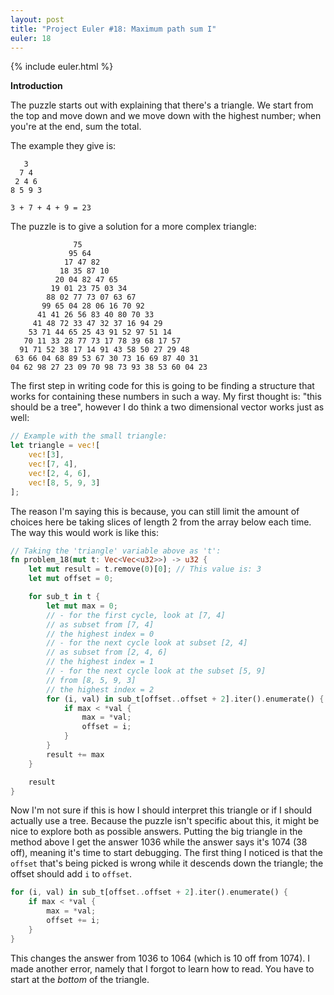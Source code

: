 ```yaml
---
layout: post
title: "Project Euler #18: Maximum path sum I"
euler: 18
---
```


{% include euler.html %}

**Introduction**

The puzzle starts out with explaining that there's a triangle. We start from the top and move down and we move down with the highest number; when you're at the end, sum the total.

The example they give is:

```
   3
  7 4
 2 4 6
8 5 9 3

3 + 7 + 4 + 9 = 23
```
The puzzle is to give a solution for a more complex triangle:

```
              75
             95 64
            17 47 82
           18 35 87 10
          20 04 82 47 65
         19 01 23 75 03 34
        88 02 77 73 07 63 67
       99 65 04 28 06 16 70 92
      41 41 26 56 83 40 80 70 33
     41 48 72 33 47 32 37 16 94 29
    53 71 44 65 25 43 91 52 97 51 14
   70 11 33 28 77 73 17 78 39 68 17 57
  91 71 52 38 17 14 91 43 58 50 27 29 48
 63 66 04 68 89 53 67 30 73 16 69 87 40 31
04 62 98 27 23 09 70 98 73 93 38 53 60 04 23
```
The first step in writing code for this is going to be finding a structure that works for containing these numbers in such a way. My first thought is: "this should be a tree", however I do think a two dimensional vector works just as well:

```rust
// Example with the small triangle:
let triangle = vec![
    vec![3],
    vec![7, 4],
    vec![2, 4, 6],
    vec![8, 5, 9, 3]
];
```

The reason I'm saying this is because, you can still limit the amount of choices here be taking slices of length 2 from the array below each time. The way this would work is like this:

```rust
// Taking the 'triangle' variable above as 't':
fn problem_18(mut t: Vec<Vec<u32>>) -> u32 {
    let mut result = t.remove(0)[0]; // This value is: 3
    let mut offset = 0;

    for sub_t in t {
        let mut max = 0;
        // - for the first cycle, look at [7, 4]
        // as subset from [7, 4]
        // the highest index = 0
        // - for the next cycle look at subset [2, 4]
        // as subset from [2, 4, 6]
        // the highest index = 1
        // - for the next cycle look at the subset [5, 9]
        // from [8, 5, 9, 3]
        // the highest index = 2
        for (i, val) in sub_t[offset..offset + 2].iter().enumerate() {
            if max < *val {
                max = *val;
                offset = i;
            }
        }
        result += max
    }

    result
}
```

Now I'm not sure if this is how I should interpret this triangle or if I should actually use a tree. Because the puzzle isn't specific about this, it might be nice to explore both as possible answers. Putting the big triangle in the method above I get the answer 1036 while the answer says it's 1074 (38 off), meaning it's time to start debugging. The first thing I noticed is that the `offset` that's being picked is wrong while it descends down the triangle; the offset should add `i` to `offset`.

```rust
for (i, val) in sub_t[offset..offset + 2].iter().enumerate() {
    if max < *val {
        max = *val;
        offset += i;
    }
}
```
This changes the answer from 1036 to 1064 (which is 10 off from 1074). I made another error, namely that I forgot to learn how to read. You have to start at the _bottom_ of the triangle.
